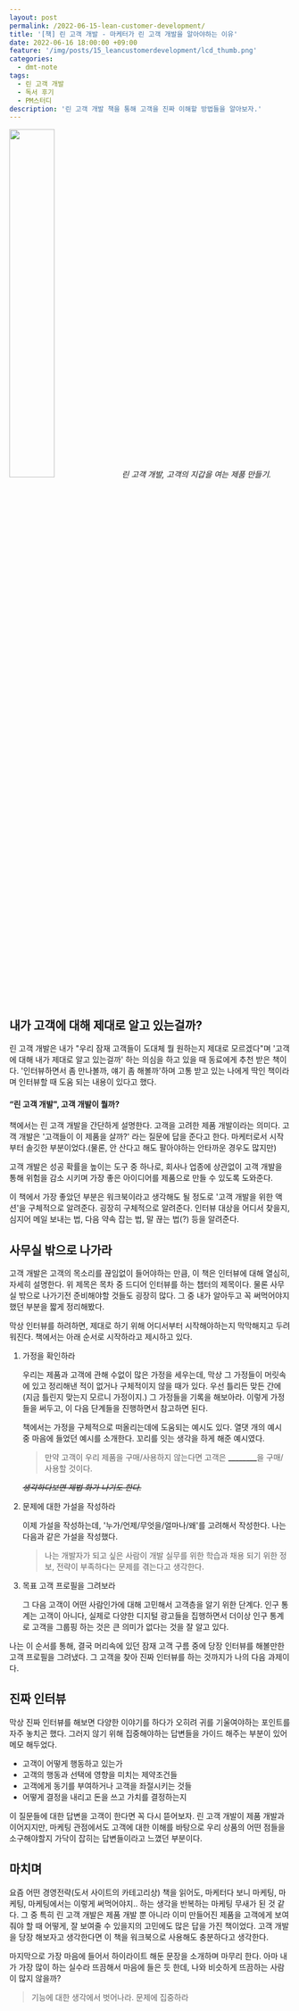 ```yaml
---
layout: post
permalink: /2022-06-15-lean-customer-development/
title: '[책] 린 고객 개발 - 마케터가 린 고객 개발을 알아야하는 이유'
date: 2022-06-16 18:00:00 +09:00
feature: '/img/posts/15_leancustomerdevelopment/lcd_thumb.png'
categories:
  - dmt-note
tags:
  - 린 고객 개발
  - 독서 후기
  - PM스터디
description: '린 고객 개발 책을 통해 고객을 진짜 이해할 방법들을 알아보자.'
---
```


<img src="http://image.yes24.com/momo/TopCate492/MidCate001/49108706.jpg"  width="40%"/>*린 고객 개발, 고객의 지갑을 여는 제품 만들기.*


## 내가 고객에 대해 제대로 알고 있는걸까?

린 고객 개발은 내가 "우리 잠재 고객들이 도대체 뭘 원하는지 제대로 모르겠다"며 '고객에 대해 내가 제대로 알고 있는걸까' 하는 의심을 하고 있을 때 동료에게 추천 받은 책이다. '인터뷰하면서 좀 만나볼까, 얘기 좀 해볼까'하며 고통 받고 있는 나에게 딱인 책이라며 인터뷰할 때 도움 되는 내용이 있다고 했다.

#### “린 고객 개발", 고객 개발이 뭘까?

책에서는 린 고객 개발을 간단하게 설명한다. 고객을 고려한 제품 개발이라는 의미다. 고객 개발은 '고객들이 이 제품을 살까?' 라는 질문에 답을 준다고 한다. 마케터로서 시작부터 솔깃한 부분이었다.(물론, 안 산다고 해도 팔아야하는 안타까운 경우도 많지만)

고객 개발은 성공 확률을 높이는 도구 중 하나로, 회사나 업종에 상관없이 고객 개발을 통해 위험을 감소 시키며 가장 좋은 아이디어를 제품으로 만들 수 있도록 도와준다.

이 책에서 가장 좋았던 부분은 워크북이라고 생각해도 될 정도로 '고객 개발을 위한 액션'을 구체적으로 알려준다. 굉장히 구체적으로 알려준다. 인터뷰 대상을 어디서 찾을지, 심지어 메일 보내는 법, 다음 약속 잡는 법, 말 끊는 법(?) 등을 알려준다.

## 사무실 밖으로 나가라

고객 개발은 고객의 목소리를 끊임없이 들어야하는 만큼, 이 책은 인터뷰에 대해 열심히, 자세히 설명한다. 위 제목은 목차 중 드디어 인터뷰를 하는 챕터의 제목이다. 물론 사무실 밖으로 나가기전 준비해야할 것들도 굉장히 많다. 그 중 내가 알아두고 꼭 써먹어야지 했던 부분을 짧게 정리해봤다.

막상 인터뷰를 하려하면, 제대로 하기 위해 어디서부터 시작해야하는지 막막해지고 두려워진다. 책에서는 아래 순서로 시작하라고 제시하고 있다.

1. 가정을 확인하라

    우리는 제품과 고객에 관해 수없이 많은 가정을 세우는데, 막상 그 가정들이 머릿속에 있고 정리해낸 적이 없거나 구체적이지 않을 때가 있다. 우선 틀리든 맞든 간에(지금 틀린지 맞는지 모르니 가정이지.) 그 가정들을 기록을 해보아라. 이렇게 가정들을 써두고, 이 다음 단계들을 진행하면서 참고하면 된다.

    책에서는 가정을 구체적으로 떠올리는데에 도움되는 예시도 있다. 열댓 개의 예시 중 마음에 들었던 예시를 소개한다. 꼬리를 잇는 생각을 하게 해준 예시였다.

    > 만약 고객이 우리 제품을 구매/사용하지 않는다면 고객은 <u>________</u>을 구매/사용할 것이다.

    *~~생각하다보면 제법 화가 나기도 한다.~~*

2. 문제에 대한 가설을 작성하라

    이제 가설을 작성하는데, '누가/언제/무엇을/얼마나/왜'를 고려해서 작성한다. 나는 다음과 같은 가설을 작성했다.

    > 나는 개발자가 되고 싶은 사람이 개발 실무를 위한 학습과 채용 되기 위한 정보, 전략이 부족하다는 문제를 겪는다고 생각한다.

3. 목표 고객 프로필을 그려보라

    그 다음 고객이 어떤 사람인가에 대해 고민해서 고객층을 알기 위한 단계다. 인구 통계는 고객이 아니다, 실제로 다양한 디지털 광고들을 집행하면서 더이상 인구 통계로 고객을 그룹핑 하는 것은 큰 의미가 없다는 것을 잘 알고 있다.

나는 이 순서를 통해, 결국 머리속에 있던 잠재 고객 구름 중에 당장 인터뷰를 해볼만한 고객 프로필을 그려냈다. 그 고객을 찾아 진짜 인터뷰를 하는 것까지가 나의 다음 과제이다.


## 진짜 인터뷰

막상 진짜 인터뷰를 해보면 다양한 이야기를 하다가 오히려 귀를 기울여야하는 포인트를 자주 놓치곤 했다. 그러지 않기 위해 집중해야하는 답변들을 가이드 해주는 부분이 있어 메모 해두었다.

- 고객이 어떻게 행동하고 있는가
- 고객의 행동과 선택에 영향을 미치는 제약조건들
- 고객에게 동기를 부여하거나 고객을 좌절시키는 것들
- 어떻게 결정을 내리고 돈을 쓰고 가치를 결정하는지

이 질문들에 대한 답변을 고객이 한다면 꼭 다시 뜯어보자. 린 고객 개발이 제품 개발과 이어지지만, 마케팅 관점에서도 고객에 대한 이해를 바탕으로 우리 상품의 어떤 점들을 소구해야할지 가닥이 잡히는 답변들이라고 느꼈던 부분이다.

## 마치며

요즘 어떤 경영전략(도서 사이트의 카테고리상) 책을 읽어도, 마케터다 보니 마케팅, 마케팅, 마케팅에서는 이렇게 써먹어야지.. 하는 생각을 반복하는 마케팅 무새가 된 것 같다. 그 중 특히 린 고객 개발은 제품 개발 뿐 아니라 이미 만들어진 제품을 고객에게 보여줘야 할 때 어떻게, 잘 보여줄 수 있을지의 고민에도 많은 답을 가진 책이었다. 고객 개발을 당장 해보자고 생각한다면 이 책을 워크북으로 사용해도 충분하다고 생각한다.

마지막으로 가장 마음에 들어서 하이라이트 해둔 문장을 소개하며 마무리 한다. 아마 내가 가장 많이 하는 실수라 뜨끔해서 마음에 들은 듯 한데, 나와 비슷하게 뜨끔하는 사람이 많지 않을까?

> 기능에 대한 생각에서 벗어나라. 문제에 집중하라
